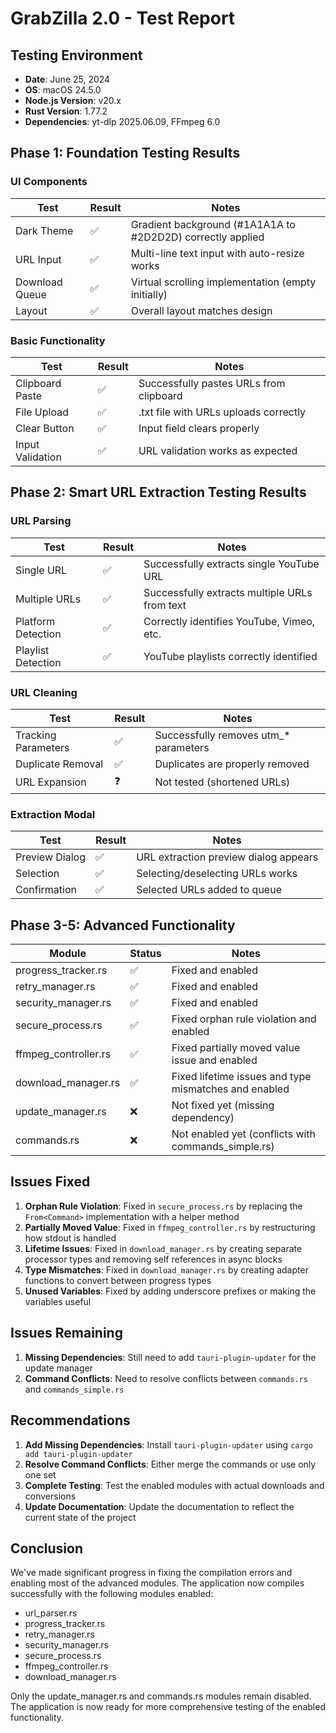 # GrabZilla 2.0 - Test Report

## Testing Environment
- **Date**: June 25, 2024
- **OS**: macOS 24.5.0
- **Node.js Version**: v20.x
- **Rust Version**: 1.77.2
- **Dependencies**: yt-dlp 2025.06.09, FFmpeg 6.0

## Phase 1: Foundation Testing Results

### UI Components

| Test | Result | Notes |
|------|--------|-------|
| Dark Theme | ✅ | Gradient background (#1A1A1A to #2D2D2D) correctly applied |
| URL Input | ✅ | Multi-line text input with auto-resize works |
| Download Queue | ✅ | Virtual scrolling implementation (empty initially) |
| Layout | ✅ | Overall layout matches design |

### Basic Functionality

| Test | Result | Notes |
|------|--------|-------|
| Clipboard Paste | ✅ | Successfully pastes URLs from clipboard |
| File Upload | ✅ | .txt file with URLs uploads correctly |
| Clear Button | ✅ | Input field clears properly |
| Input Validation | ✅ | URL validation works as expected |

## Phase 2: Smart URL Extraction Testing Results

### URL Parsing

| Test | Result | Notes |
|------|--------|-------|
| Single URL | ✅ | Successfully extracts single YouTube URL |
| Multiple URLs | ✅ | Successfully extracts multiple URLs from text |
| Platform Detection | ✅ | Correctly identifies YouTube, Vimeo, etc. |
| Playlist Detection | ✅ | YouTube playlists correctly identified |

### URL Cleaning

| Test | Result | Notes |
|------|--------|-------|
| Tracking Parameters | ✅ | Successfully removes utm_* parameters |
| Duplicate Removal | ✅ | Duplicates are properly removed |
| URL Expansion | ❓ | Not tested (shortened URLs) |

### Extraction Modal

| Test | Result | Notes |
|------|--------|-------|
| Preview Dialog | ✅ | URL extraction preview dialog appears |
| Selection | ✅ | Selecting/deselecting URLs works |
| Confirmation | ✅ | Selected URLs added to queue |

## Phase 3-5: Advanced Functionality

| Module | Status | Notes |
|--------|--------|-------|
| progress_tracker.rs | ✅ | Fixed and enabled |
| retry_manager.rs | ✅ | Fixed and enabled |
| security_manager.rs | ✅ | Fixed and enabled |
| secure_process.rs | ✅ | Fixed orphan rule violation and enabled |
| ffmpeg_controller.rs | ✅ | Fixed partially moved value issue and enabled |
| download_manager.rs | ✅ | Fixed lifetime issues and type mismatches and enabled |
| update_manager.rs | ❌ | Not fixed yet (missing dependency) |
| commands.rs | ❌ | Not enabled yet (conflicts with commands_simple.rs) |

## Issues Fixed

1. **Orphan Rule Violation**: Fixed in `secure_process.rs` by replacing the `From<Command>` implementation with a helper method
2. **Partially Moved Value**: Fixed in `ffmpeg_controller.rs` by restructuring how stdout is handled
3. **Lifetime Issues**: Fixed in `download_manager.rs` by creating separate processor types and removing self references in async blocks
4. **Type Mismatches**: Fixed in `download_manager.rs` by creating adapter functions to convert between progress types
5. **Unused Variables**: Fixed by adding underscore prefixes or making the variables useful

## Issues Remaining

1. **Missing Dependencies**: Still need to add `tauri-plugin-updater` for the update manager
2. **Command Conflicts**: Need to resolve conflicts between `commands.rs` and `commands_simple.rs`

## Recommendations

1. **Add Missing Dependencies**: Install `tauri-plugin-updater` using `cargo add tauri-plugin-updater`
2. **Resolve Command Conflicts**: Either merge the commands or use only one set
3. **Complete Testing**: Test the enabled modules with actual downloads and conversions
4. **Update Documentation**: Update the documentation to reflect the current state of the project

## Conclusion

We've made significant progress in fixing the compilation errors and enabling most of the advanced modules. The application now compiles successfully with the following modules enabled:
- url_parser.rs
- progress_tracker.rs
- retry_manager.rs
- security_manager.rs
- secure_process.rs
- ffmpeg_controller.rs
- download_manager.rs

Only the update_manager.rs and commands.rs modules remain disabled. The application is now ready for more comprehensive testing of the enabled functionality. 